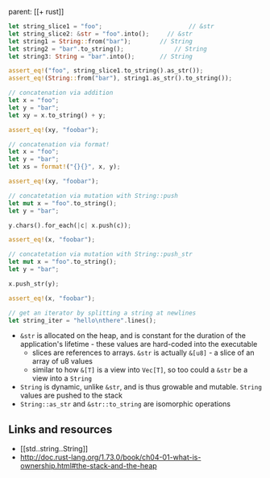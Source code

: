 parent: [[+ rust]]

```rust
let string_slice1 = "foo";					      // &str
let string_slice2: &str = "foo".into();		// &str
let string1 = String::from("bar");	      // String
let string2 = "bar".to_string();		      // String
let string3: String = "bar".into();	      // String

assert_eq!("foo", string_slice1.to_string().as_str());
assert_eq!(String::from("bar"), string1.as_str().to_string());

// concatenation via addition
let x = "foo";
let y = "bar";
let xy = x.to_string() + y;

assert_eq!(xy, "foobar");

// concatenation via format!
let x = "foo";
let y = "bar";
let xs = format!("{}{}", x, y);

assert_eq!(xy, "foobar");

// concatetation via mutation with String::push
let mut x = "foo".to_string();
let y = "bar";

y.chars().for_each(|c| x.push(c));

assert_eq!(x, "foobar");

// concatetation via mutation with String::push_str
let mut x = "foo".to_string();
let y = "bar";

x.push_str(y);

assert_eq!(x, "foobar");

// get an iterator by splitting a string at newlines
let string_iter = "hello\nthere".lines();
```

- `&str` is allocated on the heap, and is constant for the duration of the
  application's lifetime - these values are hard-coded into the executable
  - slices are references to arrays. `&str` is actually `&[u8]` - a slice of an array of u8 values
  - similar to how `&[T]` is a view into `Vec[T]`, so too could a `&str` be a view into a `String`
- `String` is dynamic, unlike `&str`, and is thus growable and mutable. `String`
  values are pushed to the stack
- `String::as_str` and `&str::to_string` are isomorphic operations

## Links and resources

- [[std..string..String]]
- http://doc.rust-lang.org/1.73.0/book/ch04-01-what-is-ownership.html#the-stack-and-the-heap
